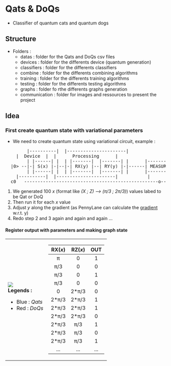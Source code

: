 # Qats & DoQs
- Classifier of quantum cats and quantum dogs

## Structure <a name="structure"></a>
- Folders :
	- datas : folder for the Qats and DoQs csv files
	- devices : folder for the differents device (quantum generation)
	- classifiers : folder for the differents classifiers
	- combine : folder for the differents combining algorithms
	- training : folder for the differents training algorithms
	- testing : folder for the differents testing algorithms
	- graphs : folder fo rthe differents graphs generation
	- communication : folder for images and ressources to present the project

## Idea <a name="idea"></a>
### First create quantum state with variational parameters
- We need to create quantum state using variational circuit, example :
<pre>
        |----------|  |----------------------|
	|  Device  |  |      Processing      |    
        | |------| |  | |-------|  |-------| |      |---------|
  |0> --|-| S(x) |-|--|-| RX(y) |--| RY(y) |-|------| MEASURE |
        | |------| |  | |-------|  |-------| |      |---------|
  	|----------|  |----------------------|           |
  c0   --------------------------------------------------o-----
</pre>
1. We generated 100 *x* (format like *(X ; Z) --> (π/3 ; 2π/3)*) values labed to be Qat or DoQ
2. Then run it for each *x* value
3. Adjust *y* along the gradient (as PennyLane can calculate the [gradient](https://medium.com/xanaduai/training-quantum-neural-networks-with-pennylane-pytorch-and-tensorflow-c669108118cc) w.r.t. y)
4. Redo step 2 and 3 again and again and again ...

#### Register output with parameters and making graph state
<table>
	<tbody>
		<tr>
			<td>
				<img src="../graph_exa.png">
				<br/><b>Legends :</b>
				<ul>
					<li>Blue : <i>Qats</i></li>
					<li>Red : <i>DoQs</i></li>
				</ul>
			</td>
			<td>
				<table>
					<thead>
						<tr>
							<th align="center">RX(<i>x</i>)</th>
							<th align="center">RZ(<i>x</i>)</th>
							<th align="center">OUT</th>
						</tr>
					</thead>
					<tbody>
						<tr>
							<td align="center">π</td>
							<td align="center">0</td>
							<td align="center">1</td>
						</tr>
						<tr>
							<td align="center">π/3</td>
							<td align="center">0</td>
							<td align="center">0</td>
						</tr>
						<tr>
							<td align="center">π/3</td>
							<td align="center">0</td>
							<td align="center">1</td>
						</tr>
						<tr>
							<td align="center">π/3</td>
							<td align="center">0</td>
							<td align="center">0</td>
						</tr>
						<tr>
							<td align="center">0</td>
							<td align="center">2*π/3</td>
							<td align="center">0</td>
						</tr>
						<tr>
							<td align="center">2*π/3</td>
							<td align="center">2*π/3</td>
							<td align="center">1</td>
						</tr>
						<tr>
							<td align="center">2*π/3</td>
							<td align="center">2*π/3</td>
							<td align="center">1</td>
						</tr>
						<tr>
							<td align="center">2*π/3</td>
							<td align="center">2*π/3</td>
							<td align="center">0</td>
						</tr>
						<tr>
							<td align="center">2*π/3</td>
							<td align="center">π/3</td>
							<td align="center">1</td>
						</tr>
						<tr>
							<td align="center">2*π/3</td>
							<td align="center">π/3</td>
							<td align="center">0</td>
						</tr>
						<tr>
							<td align="center">2*π/3</td>
							<td align="center">π/3</td>
							<td align="center">1</td>
						</tr>
						<tr>
							<td align="center">...</td>
							<td align="center">...</td>
							<td align="center">...</td>
						</tr>
					</tbody>
				</table>
			</td>
		</tr>
	</tbody>
</table>
